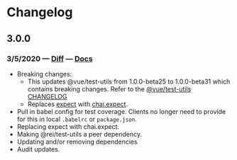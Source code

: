 # Changelog

## 3.0.0
### 3/5/2020 — [Diff](https://github.com/rei/vunit/compare/2.1.4...3.0.0) — [Docs](https://github.com/rei/vunit/blob/3.0.0/ReadMe.md)
* Breaking changes:
  * This updates @vue/test-utils from 1.0.0-beta25 to 1.0.0-beta31 which contains breaking changes. Refer to the [@vue/test-utils CHANGELOG](https://github.com/vuejs/vue-test-utils/blob/dev/CHANGELOG.md)
  * Replaces [expect](https://jestjs.io/docs/en/expect.html) with [chai.expect](https://www.chaijs.com/api/bdd/).
* Pull in babel config for test coverage. Clients no longer need to provide for this in local `.babelrc` or `package.json`.
* Replacing expect with chai.expect.
* Making @rei/test-utils a peer dependency.
* Updating and/or removing dependencies
* Audit updates. 
